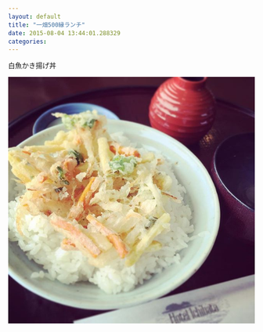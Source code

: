 ```yaml
---
layout: default
title: "一畑500縁ランチ"
date: 2015-08-04 13:44:01.288329
categories: 
---
```


白魚かき揚げ丼

![白魚かき揚げ丼](/assets/images/201507/11375345_478271209000597_871181424_n.jpg)


